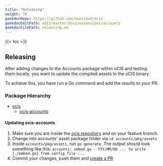```yaml
---
title: "Releasing"
weight: 70
geekdocRepo: https://github.com/owncloud/ocis
geekdocEditPath: edit/master/docs/extensions/accounts
geekdocFilePath: releasing.md
---
```


{{< toc >}}

## Releasing

After adding changes to the Accounts package within oCIS and testing them locally, you want to update the compiled assets to the oCIS binary. 

To achieve this, you have run a Go command and add the results to your PR.

### Package Hierarchy

- [ocis](https://githug.com/owncloud/ocis)
    - [ocis-accounts](https://github.com/owncloud/ocis/tree/master/accounts)

#### Updating ocis-accounts

1. Make sure you are inside the [ocis repository](https://github.com/owncloud/ocis) and on your feature branch
2. Change into accounts' asset package folder via `cd accounts/pkg/assets`
3. Inside `accounts/pkg/assets`, run `go generate`. The output should look something like this: `accounts: embed.go - YYY/MM/DD ... to write [./embed.go] from config file ...`
4. Commit your changes, push them and [create a PR](https://github.com/owncloud/ocis/pulls)
